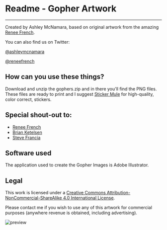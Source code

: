 # Readme - Gopher Artwork
----------------------
 
Created by Ashley McNamara, based on original artwork from the amazing [Renee French](http://reneefrench.blogspot.com/).

You can also find us on Twitter: 

[@ashleymcnamara](https://twitter.com/ashleymcnamara?ref_src=twsrc%5Egoogle%7Ctwcamp%5Eserp%7Ctwgr%5Eauthor)

[@reneefrench](https://twitter.com/reneefrench?ref_src=twsrc%5Egoogle%7Ctwcamp%5Eserp%7Ctwgr%5Eauthor)  


## How can you use these things?

Download and unzip the gophers.zip and in there you'll find the PNG files. 
These files are ready to print and I suggest [Sticker Mule](https://www.stickermule.com/) for high-quality, color correct, stickers. 

## Special shout-out to:

* [Renee French](http://reneefrench.blogspot.com/)
* [Brian Ketelsen](https://www.brianketelsen.com/)
* [Steve Francia](http://spf13.com/)


## Software used
The application used to create the Gopher Images is Adobe Illustrator.


## Legal

This work is licensed under a [Creative Commons Attribution-NonCommercial-ShareAlike 4.0 International License](http://creativecommons.org/licenses/by-nc-sa/4.0/).

Please contact me if you wish to use any of this artwork for commercial purposes (anywhere revenue is obtained, including advertising).


![preview](gophers/collage1.jpg)
